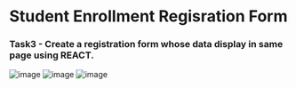 # Student Enrollment Regisration Form
### Task3 - Create a registration form whose data display in same page using REACT.

![image](https://user-images.githubusercontent.com/71166016/178051518-ab126c9f-23cc-4d5c-b56b-b2947ba7ac46.png)
![image](https://user-images.githubusercontent.com/71166016/178053314-0d82661c-3d60-48c3-93ef-5a82dd1c73a6.png)
![image](https://user-images.githubusercontent.com/71166016/178053520-c923b447-05e6-4258-9b2a-9916dc6a2a3d.png)

